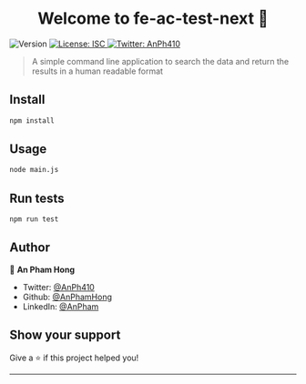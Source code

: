 <h1 align="center">Welcome to fe-ac-test-next 👋</h1>
<p>
  <img alt="Version" src="https://img.shields.io/badge/version-1.0.0-blue.svg?cacheSeconds=2592000" />
  <a href="#" target="_blank">
    <img alt="License: ISC" src="https://img.shields.io/badge/License-ISC-yellow.svg" />
  </a>
  <a href="https://twitter.com/AnPh410" target="_blank">
    <img alt="Twitter: AnPh410" src="https://img.shields.io/twitter/follow/AnPh410.svg?style=social" />
  </a>
</p>

> A simple command line application to search the data and return the results in a human readable format

## Install

```sh
npm install
```

## Usage

```sh
node main.js
```

## Run tests

```sh
npm run test
```

## Author

👤 **An Pham Hong**

* Twitter: [@AnPh410](https://twitter.com/AnPh410)
* Github: [@AnPhamHong](https://github.com/AnPhamHong)
* LinkedIn: [@AnPham](https://linkedin.com/in/AnPham)

## Show your support

Give a ⭐️ if this project helped you!

***